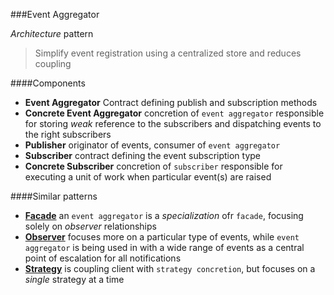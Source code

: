 ###Event Aggregator

_Architecture_ pattern

> Simplify event registration using a centralized store and reduces coupling

####Components

* **Event Aggregator** Contract defining publish and subscription methods
* **Concrete Event Aggregator** concretion of `event aggregator` responsible for storing _weak_ reference to the subscribers and dispatching events to the right subscribers
* **Publisher** originator of events, consumer of `event aggregator`
* **Subscriber** contract defining the event subscription type 
* **Concrete Subscriber** concretion of `subscriber` responsible for executing a unit of work when particular event(s) are raised

####Similar patterns

* **[Facade](Facade.md)** an `event aggregator` is a _specialization_ ofr `facade`, focusing solely on _observer_ relationships
* **[Observer](Observer.md)** focuses more on a particular type of events, while `event aggregator` is being used in with a wide range of events as a central point of escalation for all notifications
* **[Strategy](Strategy.md)** is coupling client with `strategy concretion`, but focuses on a _single_ strategy at a time